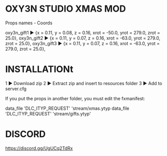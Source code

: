 # OXY3N STUDIO XMAS MOD

Props names   -  Coords

oxy3n_gift1 ► {x = 0.11, y = 0.08, z = 0.16, xrot = -50.0, yrot = 279.0, zrot = 25.0},
oxy3n_gift2 ► {x = 0.11, y = 0.07, z = 0.16, xrot = -63.0, yrot = 279.0, zrot = 25.0},
oxy3n_gift3 ► {x = 0.11, y = 0.07, z = 0.16, xrot = -63.0, yrot = 279.0, zrot = 25.0},


# INSTALLATIONt

1 ► Download zip
2 ► Extract zip and insert to resources folder
3 ► Add to server.cfg

If you put the props in another folder, you must edit the fxmanifest:

data_file 'DLC_ITYP_REQUEST' 'stream/xmas.ytyp
data_file 'DLC_ITYP_REQUEST' 'stream/gifts.ytyp'

# DISCORD

https://discord.gg/UgUCq2TdRx



